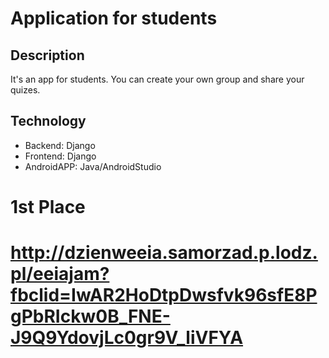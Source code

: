 # Application for students
## Description
It's an app for students. You can create your own group and share your quizes.

## Technology
- Backend: Django
- Frontend: Django
- AndroidAPP: Java/AndroidStudio

# 1st Place
# http://dzienweeia.samorzad.p.lodz.pl/eeiajam?fbclid=IwAR2HoDtpDwsfvk96sfE8PgPbRIckw0B_FNE-J9Q9YdovjLc0gr9V_liVFYA

